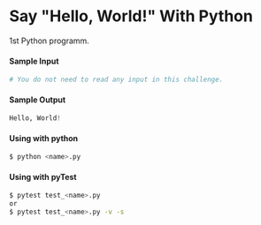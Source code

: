# Say "Hello, World!" With Python

1st Python programm.



#### Sample Input
```python
# You do not need to read any input in this challenge.
```

#### Sample Output
```python
Hello, World!
```

#### Using with python
```bash
$ python <name>.py
```

#### Using with pyTest
```bash
$ pytest test_<name>.py
or
$ pytest test_<name>.py -v -s
```
